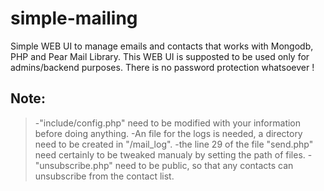 # simple-mailing
Simple WEB UI to manage emails and contacts that works with Mongodb, PHP and Pear Mail Library.
This WEB UI is supposted to be used only for admins/backend purposes. There is no password protection whatsoever !

## Note:
>-"include/config.php" need to be modified with your information before doing anything.
>-An file for the logs is needed, a directory need to be created in "/mail_log".
>-the line 29 of the file "send.php" need certainly to be tweaked manualy by setting the path of files.
>-"unsubscribe.php" need to be public, so that any contacts can unsubscribe from the contact list.
